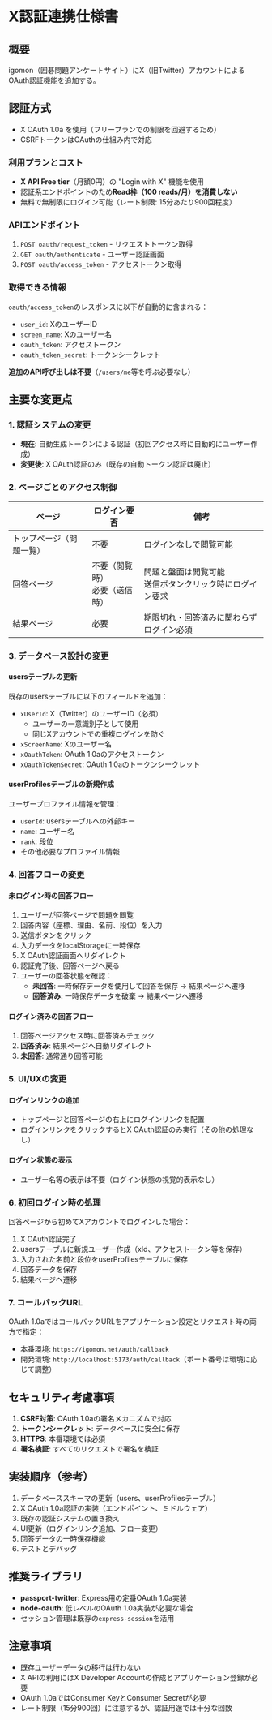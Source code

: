 # X認証連携仕様書

## 概要
igomon（囲碁問題アンケートサイト）にX（旧Twitter）アカウントによるOAuth認証機能を追加する。

## 認証方式
- X OAuth 1.0a を使用（フリープランでの制限を回避するため）
- CSRFトークンはOAuthの仕組み内で対応

### 利用プランとコスト
- **X API Free tier**（月額0円）の "Login with X" 機能を使用
- 認証系エンドポイントのため**Read枠（100 reads/月）を消費しない**
- 無料で無制限にログイン可能（レート制限: 15分あたり900回程度）

### APIエンドポイント
1. `POST oauth/request_token` - リクエストトークン取得
2. `GET oauth/authenticate` - ユーザー認証画面
3. `POST oauth/access_token` - アクセストークン取得

### 取得できる情報
`oauth/access_token`のレスポンスに以下が自動的に含まれる：
- `user_id`: XのユーザーID
- `screen_name`: Xのユーザー名
- `oauth_token`: アクセストークン
- `oauth_token_secret`: トークンシークレット

**追加のAPI呼び出しは不要**（`/users/me`等を呼ぶ必要なし）

## 主要な変更点

### 1. 認証システムの変更
- **現在**: 自動生成トークンによる認証（初回アクセス時に自動的にユーザー作成）
- **変更後**: X OAuth認証のみ（既存の自動トークン認証は廃止）

### 2. ページごとのアクセス制御

| ページ | ログイン要否 | 備考 |
|--------|--------------|------|
| トップページ（問題一覧） | 不要 | ログインなしで閲覧可能 |
| 回答ページ | 不要（閲覧時）<br>必要（送信時） | 問題と盤面は閲覧可能<br>送信ボタンクリック時にログイン要求 |
| 結果ページ | 必要 | 期限切れ・回答済みに関わらずログイン必須 |

### 3. データベース設計の変更

#### usersテーブルの更新
既存のusersテーブルに以下のフィールドを追加：
- `xUserId`: X（Twitter）のユーザーID（必須）
  - ユーザーの一意識別子として使用
  - 同じXアカウントでの重複ログインを防ぐ
- `xScreenName`: Xのユーザー名
- `xOauthToken`: OAuth 1.0aのアクセストークン
- `xOauthTokenSecret`: OAuth 1.0aのトークンシークレット

#### userProfilesテーブルの新規作成
ユーザープロファイル情報を管理：
- `userId`: usersテーブルへの外部キー
- `name`: ユーザー名
- `rank`: 段位
- その他必要なプロファイル情報

### 4. 回答フローの変更

#### 未ログイン時の回答フロー
1. ユーザーが回答ページで問題を閲覧
2. 回答内容（座標、理由、名前、段位）を入力
3. 送信ボタンをクリック
4. 入力データをlocalStorageに一時保存
5. X OAuth認証画面へリダイレクト
6. 認証完了後、回答ページへ戻る
7. ユーザーの回答状態を確認：
   - **未回答**: 一時保存データを使用して回答を保存 → 結果ページへ遷移
   - **回答済み**: 一時保存データを破棄 → 結果ページへ遷移

#### ログイン済みの回答フロー
1. 回答ページアクセス時に回答済みチェック
2. **回答済み**: 結果ページへ自動リダイレクト
3. **未回答**: 通常通り回答可能

### 5. UI/UXの変更

#### ログインリンクの追加
- トップページと回答ページの右上にログインリンクを配置
- ログインリンクをクリックするとX OAuth認証のみ実行（その他の処理なし）

#### ログイン状態の表示
- ユーザー名等の表示は不要（ログイン状態の視覚的表示なし）

### 6. 初回ログイン時の処理

回答ページから初めてXアカウントでログインした場合：
1. X OAuth認証完了
2. usersテーブルに新規ユーザー作成（xId、アクセストークン等を保存）
3. 入力された名前と段位をuserProfilesテーブルに保存
4. 回答データを保存
5. 結果ページへ遷移

### 7. コールバックURL

OAuth 1.0aではコールバックURLをアプリケーション設定とリクエスト時の両方で指定：
- 本番環境: `https://igomon.net/auth/callback`
- 開発環境: `http://localhost:5173/auth/callback`（ポート番号は環境に応じて調整）

## セキュリティ考慮事項

1. **CSRF対策**: OAuth 1.0aの署名メカニズムで対応
2. **トークンシークレット**: データベースに安全に保存
3. **HTTPS**: 本番環境では必須
4. **署名検証**: すべてのリクエストで署名を検証

## 実装順序（参考）

1. データベーススキーマの更新（users、userProfilesテーブル）
2. X OAuth 1.0a認証の実装（エンドポイント、ミドルウェア）
3. 既存の認証システムの置き換え
4. UI更新（ログインリンク追加、フロー変更）
5. 回答データの一時保存機能
6. テストとデバッグ

## 推奨ライブラリ

- **passport-twitter**: Express用の定番OAuth 1.0a実装
- **node-oauth**: 低レベルのOAuth 1.0a実装が必要な場合
- セッション管理は既存の`express-session`を活用

## 注意事項

- 既存ユーザーデータの移行は行わない
- X APIの利用にはX Developer Accountの作成とアプリケーション登録が必要
- OAuth 1.0aではConsumer KeyとConsumer Secretが必要
- レート制限（15分900回）に注意するが、認証用途では十分な回数